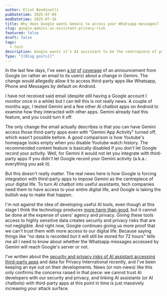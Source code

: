 ```yaml
---
author: Eliot Bendinelli
pubDatetime: 2025-07-09
modDatetime: 2025-07-16
title: Why does Google wants Gemini to access your Whatsapp messages?
slug: google-gemini-ai-assistant-privacy-risk
featured: false
draft: false
tags:
  - tech
description: Google wants it's AI assistant to be the centrepiece of your digital life, but the privacy and security cost is high
Type: "[[Blog posts]]"
---
```

In the last few days, I've seen [a lot](https://www.laptopmag.com/ai/gemini-phone-access-update) [of](https://www.androidauthority.com/gemini-apps-activity-email-july-7-3570651/) [coverage](https://arstechnica.com/security/2025/07/unless-users-take-action-android-will-let-gemini-access-third-party-apps/?comments-page=1#comments) of an announcement from Google (or rather an email to its users) about a change in Gemini. The change would allegedly allow it to access third-party apps like Whatsapp, Phone and Messages by default on Android. 

I have not received said email (despite still having a Google account I monitor once in a while) but I can tell this is not really news. A couple of months ago, I tested Gemini and a few other AI chatbot apps on Android to examine how they interacted with other apps. Gemini already had this feature, and you could turn it off. 

The only change the email actually describes is that you can have Gemini access those third-party apps even with "Gemini App Activity" turned off, which wasn't possible before. A good comparison is how Youtube's homepage looks empty when you disable Youtube watch history. The recommended content feature is basically disabled if you don't let Google record your activity. Well, for Gemini it would not let you integrate with third-party apps if you didn't let Google record your Gemini activity (a.k.a.: everything you ask it).

But this doesn't really matter. The real news here is how Google is forcing integration with third-party apps to impose Gemini as the centrepiece of your digital life. To turn AI chatbot into useful assistants, tech companies need them to have access to your entire digital life, and Google is taking the bullish way to make that happen.  
  
I'm not against the idea of developing useful AI tools, even though at this stage I think the technology produces [more harm than good](/posts/why-i-would-rather-push-against-ai/), but it cannot be done at the expense of users' agency and privacy. Giving these tools access to highly sensitive data creates security and privacy risks that are not negligible. And right now, Google continues giving us more proof that we can't trust them with more access to our digital life. Because saying things like "no data is recorded but it will still be stored for 72 hours" tells me all I need to know about whether the Whatsapp messages accessed by Gemini will reach Google's server or not.
  
I've written about the [security and privacy risks of AI assistant accessing third-party apps](https://privacyinternational.org/long-read/5555/your-future-ai-assistant-still-needs-earn-your-trust) and data for Privacy International recently, and I've been keeping an eye out on their developments. News (or non-news) like this only confirms the concerns raised in that piece: we cannot trust AI developers with our security and privacy, and linking AI assistants (or AI chatbots) with third-party apps at this point in time is just massively increasing your attack surface.